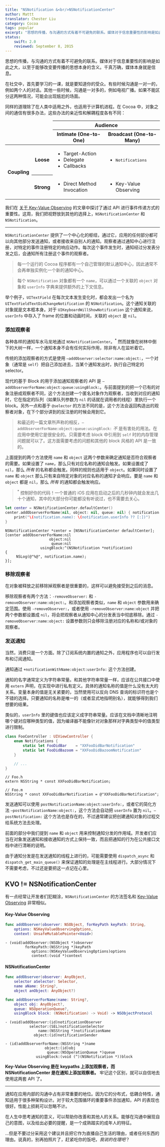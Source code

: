 ```yaml
---
title: "NSNotification &<br/>NSNotificationCenter"
author: Mattt
translator: Chester Liu
category: Cocoa
tags: popular
excerpt: "思想的传播，与沟通的方式有着不可避免的联系。媒体对于信息重要性的影响是如此之大，以至于能够改变要传播的思想本身的含义。千真万确，媒体本身就是信息。"
status:
    swift: 2.0
    reviewed: September 8, 2015
---
```


思想的传播，与沟通的方式有着不可避免的联系。媒体对于信息重要性的影响是如此之大，以至于能够改变要传播的思想本身的含义。千真万确，媒体本身就是信息。

在社交中，首先要学习的一课，就是要知道你的受众。有些时候沟通是一对一的，例如两个人的对话。其他一些时候，沟通是一对多的，例如电视广播。如果不能区分这两种情况，可能会出现尴尬的场面。

同样的道理除了在人类中适用之外，也适用于计算机进程。在 Cocoa 中，对象之间的通信有很多办法，这些办法的亲近性和解耦程度各有不同：

<table id="notification-center-coupling">
    <thead>
        <tr>
            <td class="empty" colspan="2" rowspan="2"></td>
            <th colspan="2">Audience</th>
        </tr>
        <tr>
            <th>Intimate (One-to-One)</th>
            <th>Broadcast (One-to-Many)</th>
        </tr>
    </thead>
    <tbody>
        <tr>
            <th rowspan="2">Coupling</th>
            <th>Loose</th>
            <td>
                <ul>
                    <li>Target-Action</li>
                    <li>Delegate</li>
                    <li>Callbacks</li>
                </ul>
            </td>
            <td>
                <ul>
                    <li><tt>Notifications</tt></li>
                </ul>
            </td>
        </tr>
        <tr>
            <th>Strong</th>
            <td>
                <ul>
                    <li>Direct Method Invocation</li>
                </ul>
            </td>
            <td>
                <ul>
                    <li>Key-Value Observing</li>
                </ul>
            </td>
        </tr>
    </tbody>
</table>

我们在 [关于 Key-Value Observing](https://nshipster.cn/key-value-observing/) 的文章中探讨了通过 API 进行事件传递方式的重要性。这周，我们把视野放到其他的选择上，`NSNotificationCenter` 和 `NSNotification`。

* * *

`NSNotificationCenter` 提供了一个中心化的枢纽，通过它，应用的任何部分都可以向其他部分发送通知，或者接收来自别人的通知。观察者通过通知中心进行注册，对特定的事件注册特定的响应动作。每次这个事件发生时，通知经过分发表分发之后，会通知所有注册这个事件的观察者。

> 每一个运行的 Cocoa 程序都有一个自己管理的默认通知中心，因此通常不会再单独实例化一个新的通知中心。

> 每个 `NSNotification` 对象都有一个 `name`，可以通过一个关联的 `object` 对象和 `userInfo` 字典来提供额外的上下文信息。

举个例子，`UITextField` 在每次文本发生变化时，都会发出一个名为 `UITextFieldTextDidChangeNotification` 的 `NSNotification`。这个通知关联的对象就是文本框本身。对于 `UIKeyboardWillShowNotification` 这个通知来说，`userInfo` 中存入了 frame  的位置和动画时间，关联的 `object` 是 `nil`。

### 添加观察者

各种各样的通知车水马龙地通过 `NSNotificationCenter`。<sup>*</sup> 然而就像在树林中倒下的大树一样，一个通知本身不会有任何实际作用，除非有人在监听着它。

传统的添加观察者的方式是使用 `–addObserver:selector:name:object:`，一个对象（通常是 `self`）把自己添加进去，当某个通知发出时，执行自己特定的 selector。

现代的基于 Block 的用于添加通知观察者的 API 是 `–addObserverForName:object:queue:usingBlock:`。与前面提到的把一个已有的对象注册成观察者不同，这个方法创建一个匿名对象作为观察者，当收到对应的通知时，它在指定的队列（如果队列参数为 `nil` 的话就在调用者的线程）里执行一个 block。另外一点和基于 `@selector` 的方法不同的是，这个方法会返回构造出的观察者对象，在下个部分讲到的反注册的时候会用到它。

> 和最近的一篇文章所声称的相反，`–addObserverForName:object:queue:usingBlock:` _不_ 是有害处的用法。在应用中使用它是很安全的。只需要考虑 block 中引用到 `self` 时的内存管理问题就可以了。这方面需要考虑的问题和其他的 block 风格的 API 是一致的。

上面提到的两个方法使用 `name` 和 `object` 这两个参数来确定通知是否符合观察者的需要。如果设置了 `name`，那么只有对应名称的通知会触发。如果设置成了 `nil`，那么 _所有_ 的名称都会触发。同样的规则也适用于 `object`。如果同时设置了 `name` 和 `object` 那么只有来自特定对象的对应名称的通知才会响应。要是 `name` 和 `object` 都是 `nil`，那么 _所有_ 的通知都会触发响应。

> <sup>\*</sup> 控制好你的代码！一个普通的 iOS 应用在启动之后的几秒钟内就会发出几十个通知，其中的大部分你可能都没有听说过，也不需要去关心。

```swift
let center = NSNotificationCenter.defaultCenter()
center.addObserverForName(nil, object: nil, queue: nil) { notification in
    print("\(notification.name): \(notification.userInfo ?? [:])")
}
```
```objc
NSNotificationCenter *center = [NSNotificationCenter defaultCenter];
[center addObserverForName:nil
                    object:nil
                     queue:nil
                usingBlock:^(NSNotification *notification)
{
     NSLog(@"%@", notification.name);
}];
```

### 移除观察者

在对象被释放之前移除掉观察者是很重要的，这样可以避免接受到之后的消息。

移除观察者有两个方法：`-removeObserver:` 和 `-removeObserver:name:object:`。和添加观察者类似，`name` 和 `object` 参数用来确定范围。使用 `-removeObserver:`，或者使用 `-removeObserver:name:object` 并把两个参数都设置成 `nil`，将会把观察者从通知中心的分发表当中彻底移除。通过 `-removeObserver:name:object:` 设置参数则只会移除注册对应的名称和/或对象的观察者。

### 发送通知

当然，消费只是一个方面。除了订阅系统内置的通知之外，应用程序也可以自行发布和订阅通知。

通知通过 `+notificationWithName:object:userInfo:` 这个方法创建。

通知的名字通常定义为字符串常量。和其他字符串常量一样，应该在公共接口中使用 `extern` 声明，在实现中进行私有定义。具体的通知名称的值是什么没有太大的关系。变量本身的值是无关紧要的，当然使用可以反向 DNS 查询的标识符也是个不错的选择。只要通知的名称是唯一的（或者显式地指明别名），就能够得到我们想要的结果。

类似的，`userInfo` 里的键值也应该定义成字符串常量。应该在文档中清晰地注明哪个键对应哪种类型的值，因为编译器不能像针对对象那样对字典类型中的值类型进行限制。

```swift
class FooController : UIViewController {
    enum Notifications {
        static let FooDidBar    = "XXFooDidBarNotification"
        static let FooDidBazoom = "XXFooDidBazoomNotification"
    }

    // ...
}
```
```objc
// Foo.h
extern NSString * const XXFooDidBarNotification;

// Foo.m
NSString * const XXFooDidBarNotification = @"XXFooDidBarNotification";
```

发送通知可以使用 `postNotificationName:object:userInfo:`，或者它的简化方法 `–postNotificationName:object:`，这个方法会自动把 `userInfo` 置为 `nil`。`–postNotification:` 这个方法也是存在的，不过通常建议把创建通知对象的过程交给系统方法去处理。

前面的部分中我们提到 `name` 和 `object` 用来控制通知分发的作用域。开发者们应当在对象发送通知和接收通知的方式上保持一致，而且把通知的行为在公共接口文档中进行清晰的说明。

由于通知分发是在发送通知的线程上进行的，可能需要使用 `dispatch_async` 和 `dispatch_get_main_queue()` 来保证通知的处理是在主线程进行。大部分情况下不需要考虑，不过还是要把这一点记在心里。

## KVO != NSNotificationCenter

有一点经常让开发者们犯糊涂，`NSNotificationCenter` 的方法签名和 [Key-Value Observing](https://nshipster.cn/key-value-observing/) 非常相似。

#### Key-Value Observing

```swift
func addObserver(observer: NSObject, forKeyPath keyPath: String,
    options: NSKeyValueObservingOptions,
    context: UnsafeMutablePointer<Void>)
```
```objc
- (void)addObserver:(NSObject *)observer
         forKeyPath:(NSString *)keyPath
            options:(NSKeyValueObservingOptions)options
            context:(void *)context
```

#### NSNotificationCenter

```swift
func addObserver(observer: AnyObject,
    selector aSelector: Selector,
    name aName: String?,
    object anObject: AnyObject?)

func addObserverForName(name: String?,
    object obj: AnyObject?,
    queue: NSOperationQueue?,
    usingBlock block: (NSNotification) -> Void) -> NSObjectProtocol
```
```objc
- (void)addObserver:(id)notificationObserver
           selector:(SEL)notificationSelector
               name:(NSString *)notificationName
             object:(id)notificationSender

- (id)addObserverForName:(NSString *)name
                  object:(id)obj
                   queue:(NSOperationQueue *)queue
              usingBlock:(void (^)(NSNotification *))block
```

**Key-Value Observing 是在 keypaths 上添加观察者，而 NSNotificationCenter 是在通知上添加观察者。** 牢记这个区别，就可以自信地去使用这两套 API 了。

* * *

通知在应用内部的沟通中占有非常重要的地位。因为它的分布式，低耦合特性，通知适用于很多种架构设计。对于较大范围循环的重要事件添加通知，API 的表现也很好。性能上损耗可以忽略不计。

在人生中思考通知的意义，可以帮助你改善和其他人的关系。能够在沟通中展现自己的意图，以及给出必要的提醒，是一个成熟踏实的成年人的特征。

...但是不要过分采用这个建议并且把它作为直播自己生活的理由，或者任何东西的理由。说真的，别再拍照片了，赶紧吃你的饭吧，_我说的在理吧_？
```
